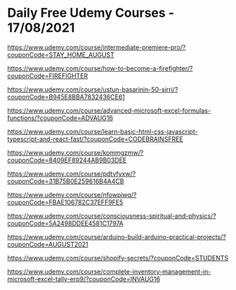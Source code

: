 # Daily Free Udemy Courses - 17/08/2021

https://www.udemy.com/course/intermediate-premiere-pro/?couponCode=STAY_HOME_AUGUST
https://www.udemy.com/course/how-to-become-a-firefighter/?couponCode=FIREFIGHTER
https://www.udemy.com/course/ustun-basarinin-50-sirri/?couponCode=B945E8BBA7832436CE61
https://www.udemy.com/course/advanced-microsoft-excel-formulas-functions/?couponCode=ADVAUG16
https://www.udemy.com/course/learn-basic-html-css-javascript-typescript-and-react-fast/?couponCode=CODEBRAINSFREE
https://www.udemy.com/course/kommgzmw/?couponCode=8409EF89244AB9B03DEE
https://www.udemy.com/course/pdtvfyxw/?couponCode=31B75B0E259616B4A4CB
https://www.udemy.com/course/nfowpiwq/?couponCode=FBAE106782C37EFF9FE5
https://www.udemy.com/course/consciousness-spiritual-and-physics/?couponCode=5A2498DDEE4581C1797A
https://www.udemy.com/course/arduino-build-arduino-practical-projects/?couponCode=AUGUST2021
https://www.udemy.com/course/shopify-secrets/?couponCode=STUDENTS
https://www.udemy.com/course/complete-inventory-management-in-microsoft-excel-tally-erp9/?couponCode=INVAUG16
